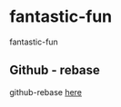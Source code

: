 # fantastic-fun
fantastic-fun

## Github - rebase
 github-rebase [here](fantastic-fun/git-rebase.md)
